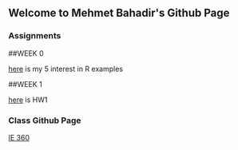 ## Welcome to Mehmet Bahadir's Github Page


### Assignments



##WEEK 0

[here](files\example_homework_0.html) is my 5 interest in R examples 

##WEEK 1

[here](Homework1\Homework1.ipynb) is HW1

### Class Github Page

[IE 360](https://github.com/BU-IE-360)
